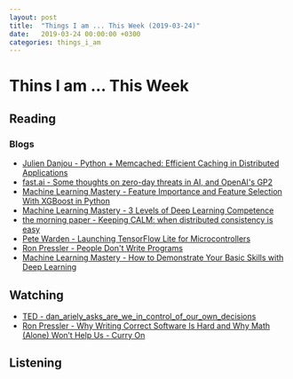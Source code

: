 ```yaml
---
layout: post
title:  "Things I am ... This Week (2019-03-24)"
date:   2019-03-24 00:00:00 +0300
categories: things_i_am
---
```


# Thins I am ... This Week  

## Reading  

### Blogs

- [Julien Danjou - Python + Memcached: Efficient Caching in Distributed Applications][jd1]
- [fast.ai - Some thoughts on zero-day threats in AI, and OpenAI's GP2][fastai1]
- [Machine Learning Mastery - Feature Importance and Feature Selection With XGBoost in Python][mlm1]
- [Machine Learning Mastery - 3 Levels of Deep Learning Competence][mlm2]
- [the morning paper - Keeping CALM: when distributed consistency is easy][mp1]
- [Pete Warden - Launching TensorFlow Lite for Microcontrollers][pw1]
- [Ron Pressler - People Don't Write Programs][rp2]
- [Machine Learning Mastery - How to Demonstrate Your Basic Skills with Deep Learning][mlm3]

## Watching  

- [TED - dan_ariely_asks_are_we_in_control_of_our_own_decisions][ted1]
- [Ron Pressler - Why Writing Correct Software Is Hard and Why Math (Alone) Won’t Help Us - Curry On][rp1]

## Listening  

[jd1]:https://julien.danjou.info/python-memcached-efficient-caching-in-distributed-applications/
[fastai1]:https://www.fast.ai/2019/02/15/openai-gp2/
[mlm1]:https://machinelearningmastery.com/feature-importance-and-feature-selection-with-xgboost-in-python/
[ted1]:https://www.ted.com/talks/dan_ariely_asks_are_we_in_control_of_our_own_decisions#t-118376
[mlm2]:https://machinelearningmastery.com/deep-learning-competence/
[mp1]:https://blog.acolyer.org/2019/03/06/keeping-calm-when-distributed-consistency-is-easy/
[pw1]:https://petewarden.com/2019/03/07/launching-tensorflow-lite-for-microcontrollers/
[rp1]:http://blog.paralleluniverse.co/2016/07/23/correctness-and-complexity/
[rp2]:https://pron.github.io/posts/people-dont-write-programs
[mlm3]:https://machinelearningmastery.com/how-to-demonstrate-basic-deep-learning-competence/